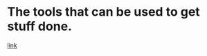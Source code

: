 # The tools that can be used to get stuff done.

[link](https://twitter.com/dsquintana/status/1225501949929369601)
